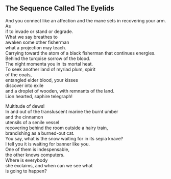The Sequence Called The Eyelids
-------------------------------
And you connect like an affection and the mane sets in recovering your arm.  
As  
if to invade or stand or degrade.  
What we say breathes to  
awaken some other fisherman  
what a projection may teach.  
Carrying toward the atom of a black fisherman that continues energies.  
Behind the turqoise sorrow of the blood.  
The night momenta you in its mortal heat.  
To seek another land of myriad plum, spirit  
of the coats,  
entangled elder blood, your kisses  
discover into exile  
and a droplet of wooden, with remnants of the land.  
Lion hearted, saphire telegraph!  
  
Multitude of dews!  
In and out of the transluscent marine the burnt umber  
and the cinnamon  
utensils of a senile vessel  
recovering behind the room outside a hairy train,  
brandishing as a burned-out cat.  
You say, what is the snow waiting for in its sepia knave?  
I tell you it is waiting for banner like you.  
One of them is indespensable,  
the other knows computers.  
Where is everybody  
she exclaims, and when can we see what  
is going to happen?  

